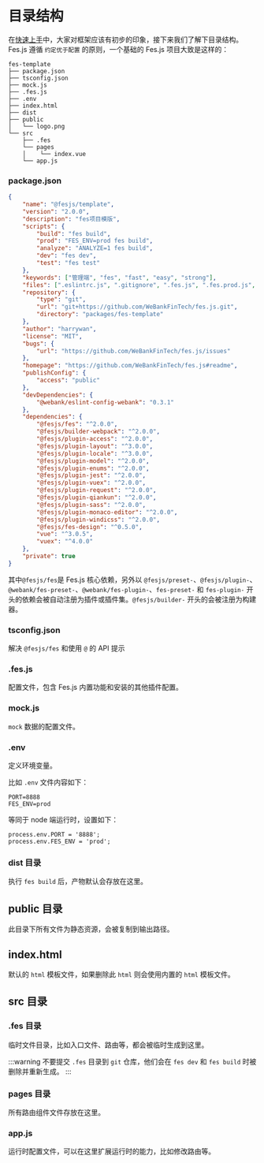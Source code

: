 # 目录结构

在[快速上手](./getting-started.html)中，大家对框架应该有初步的印象，接下来我们了解下目录结构。Fes.js 遵循 `约定优于配置` 的原则，一个基础的 Fes.js 项目大致是这样的：

```
fes-template
├── package.json
├── tsconfig.json
├── mock.js
├── .fes.js
├── .env
├── index.html
├── dist
├── public
│   └── logo.png
└── src
    ├── .fes
    └── pages
    │    └── index.vue
    └── app.js
```

### package.json

```json
{
    "name": "@fesjs/template",
    "version": "2.0.0",
    "description": "fes项目模版",
    "scripts": {
        "build": "fes build",
        "prod": "FES_ENV=prod fes build",
        "analyze": "ANALYZE=1 fes build",
        "dev": "fes dev",
        "test": "fes test"
    },
    "keywords": ["管理端", "fes", "fast", "easy", "strong"],
    "files": [".eslintrc.js", ".gitignore", ".fes.js", ".fes.prod.js", "mock.js", "package.json", "README.md", "tsconfig.json", "/src", "/config"],
    "repository": {
        "type": "git",
        "url": "git+https://github.com/WeBankFinTech/fes.js.git",
        "directory": "packages/fes-template"
    },
    "author": "harrywan",
    "license": "MIT",
    "bugs": {
        "url": "https://github.com/WeBankFinTech/fes.js/issues"
    },
    "homepage": "https://github.com/WeBankFinTech/fes.js#readme",
    "publishConfig": {
        "access": "public"
    },
    "devDependencies": {
        "@webank/eslint-config-webank": "0.3.1"
    },
    "dependencies": {
        "@fesjs/fes": "^2.0.0",
        "@fesjs/builder-webpack": "^2.0.0",
        "@fesjs/plugin-access": "^2.0.0",
        "@fesjs/plugin-layout": "^3.0.0",
        "@fesjs/plugin-locale": "^3.0.0",
        "@fesjs/plugin-model": "^2.0.0",
        "@fesjs/plugin-enums": "^2.0.0",
        "@fesjs/plugin-jest": "^2.0.0",
        "@fesjs/plugin-vuex": "^2.0.0",
        "@fesjs/plugin-request": "^2.0.0",
        "@fesjs/plugin-qiankun": "^2.0.0",
        "@fesjs/plugin-sass": "^2.0.0",
        "@fesjs/plugin-monaco-editor": "^2.0.0",
        "@fesjs/plugin-windicss": "^2.0.0",
        "@fesjs/fes-design": "^0.5.0",
        "vue": "^3.0.5",
        "vuex": "^4.0.0"
    },
    "private": true
}
```

其中`@fesjs/fes`是 Fes.js 核心依赖，另外以 `@fesjs/preset-`、`@fesjs/plugin-`、`@webank/fes-preset-`、`@webank/fes-plugin-`、`fes-preset-` 和 `fes-plugin-` 开头的依赖会被自动注册为插件或插件集。`@fesjs/builder-` 开头的会被注册为构建器。

### tsconfig.json

解决 `@fesjs/fes` 和使用 `@` 的 API 提示

### .fes.js

配置文件，包含 Fes.js 内置功能和安装的其他插件配置。

### mock.js

`mock` 数据的配置文件。

### .env

定义环境变量。

比如 `.env` 文件内容如下：

```
PORT=8888
FES_ENV=prod
```

等同于 node 端运行时，设置如下：

```
process.env.PORT = '8888';
process.env.FES_ENV = 'prod';
```

### dist 目录

执行 `fes build` 后，产物默认会存放在这里。

## public 目录

此目录下所有文件为静态资源，会被复制到输出路径。

## index.html

默认的 `html` 模板文件，如果删除此 `html` 则会使用内置的 `html` 模板文件。

## src 目录

### .fes 目录

临时文件目录，比如入口文件、路由等，都会被临时生成到这里。

:::warning
不要提交 `.fes` 目录到 `git` 仓库，他们会在 `fes dev` 和 `fes build` 时被删除并重新生成。
:::

### pages 目录

所有路由组件文件存放在这里。

### app.js

运行时配置文件，可以在这里扩展运行时的能力，比如修改路由等。
